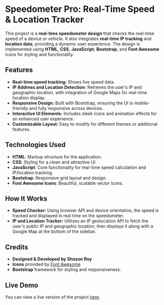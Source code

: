 # Speedometer Pro: Real-Time Speed & Location Tracker

This project is a **real-time speedometer design** that checks the real-time speed of a device or vehicle. It also integrates **real-time IP tracking** and **location data**, providing a dynamic user experience. The design is implemented using **HTML**, **CSS**, **JavaScript**, **Bootstrap**, and **Font Awesome** icons for styling and functionality.

## Features

- **Real-time speed tracking:** Shows live speed data.
- **IP Address and Location Detection:** Retrieves the user's IP and geographic location, with integration of Google Maps for real-time location display.
- **Responsive Design:** Built with Bootstrap, ensuring the UI is mobile-friendly and fully responsive across devices.
- **Interactive UI Elements:** Includes sleek icons and animation effects for an enhanced user experience.
- **Customizable Layout:** Easy to modify for different themes or additional features.

## Technologies Used

- **HTML**: Markup structure for the application.
- **CSS**: Styling for a clean and attractive UI.
- **JavaScript**: Core functionality for real-time speed calculation and IP/location tracking.
- **Bootstrap**: Responsive grid layout and design.
- **Font Awesome Icons**: Beautiful, scalable vector icons.
  
## How It Works

- **Speed Checker:** Using browser API and device orientation, the speed is tracked and displayed in real time on the speedometer.
- **IP and Location Tracker:** Utilizes an IP geolocation API to fetch the user's public IP and geographic location, then displays it along with a Google Map at the bottom of the sidebar.

## Credits

- **Designed & Developed by Shozon Roy**
- **Icons** provided by [Font Awesome](https://fontawesome.com)
- **Bootstrap** framework for styling and responsiveness.


## Live Demo

You can view a live version of the project [here](https://shozon-roy.github.io/Speedometer-Pro-Real-Time-Speed-Location-Tracker/).
